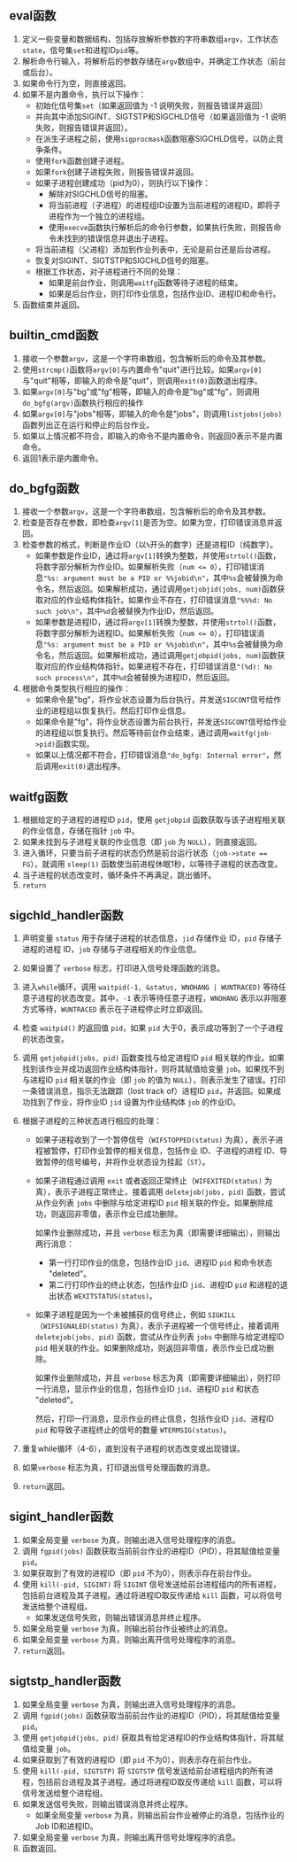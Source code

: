 ## eval函数

1. 定义一些变量和数据结构，包括存放解析参数的字符串数组`argv`，工作状态`state`，信号集`set`和进程ID`pid`等。
2. 解析命令行输入，将解析后的参数存储在`argv`数组中，并确定工作状态（前台或后台）。
3. 如果命令行为空，则直接返回。
4. 如果不是内置命令，执行以下操作：
   - 初始化信号集`set`（如果返回值为 -1 说明失败，则报告错误并返回）
   - 并向其中添加SIGINT、SIGTSTP和SIGCHLD信号（如果返回值为 -1 说明失败，则报告错误并返回）。
   - 在派生子进程之前，使用`sigprocmask`函数阻塞SIGCHLD信号，以防止竞争条件。
   - 使用`fork`函数创建子进程。
   - 如果`fork`创建子进程失败，则报告错误并返回。
   - 如果子进程创建成功（pid为0），则执行以下操作：
     - 解除对SIGCHLD信号的阻塞。
     - 将当前进程（子进程）的进程组ID设置为当前进程的进程ID，即将子进程作为一个独立的进程组。
     - 使用`execve`函数执行解析后的命令行参数，如果执行失败，则报告命令未找到的错误信息并退出子进程。
   - 将当前进程（父进程）添加到作业列表中，无论是前台还是后台进程。
   - 恢复对SIGINT、SIGTSTP和SIGCHLD信号的阻塞。
   - 根据工作状态，对子进程进行不同的处理：
     - 如果是前台作业，则调用`waitfg`函数等待子进程的结束。
     - 如果是后台作业，则打印作业信息，包括作业ID、进程ID和命令行。
5. 函数结束并返回。

## builtin_cmd函数

1. 接收一个参数`argv`，这是一个字符串数组，包含解析后的命令及其参数。
2. 使用`strcmp()`函数将`argv[0]`与内置命令"quit"进行比较。如果`argv[0]`与"quit"相等，即输入的命令是"quit"，则调用`exit(0)`函数退出程序。
3. 如果`argv[0]`与"bg"或"fg"相等，即输入的命令是"bg"或"fg"，则调用`do_bgfg(argv)`函数执行相应的操作
4. 如果`argv[0]`与"jobs"相等，即输入的命令是"jobs"，则调用`listjobs(jobs)`函数列出正在运行和停止的后台作业。
5. 如果以上情况都不符合，即输入的命令不是内置命令，则返回0表示不是内置命令。
6. 返回1表示是内置命令。

## do_bgfg函数

1. 接收一个参数`argv`，这是一个字符串数组，包含解析后的命令及其参数。
2. 检查是否存在参数，即检查`argv[1]`是否为空。如果为空，打印错误消息并返回。
3. 检查参数的格式，判断是作业ID（以`%`开头的数字）还是进程ID（纯数字）。
   - 如果参数是作业ID，通过将`argv[1]`转换为整数，并使用`strtol()`函数，将数字部分解析为作业ID。如果解析失败（`num <= 0`），打印错误消息`"%s: argument must be a PID or %%jobid\n"`，其中`%s`会被替换为命令名，然后返回。如果解析成功，通过调用`getjobjid(jobs, num)`函数获取对应的作业结构体指针。如果作业不存在，打印错误消息`"%%%d: No such job\n"`，其中`%d`会被替换为作业ID，然后返回。
   - 如果参数是进程ID，通过将`argv[1]`转换为整数，并使用`strtol()`函数，将数字部分解析为进程ID。如果解析失败（`num <= 0`），打印错误消息`"%s: argument must be a PID or %%jobid\n"`，其中`%s`会被替换为命令名，然后返回。如果解析成功，通过调用`getjobpid(jobs, num)`函数获取对应的作业结构体指针。如果进程不存在，打印错误消息`"(%d): No such process\n"`，其中`%d`会被替换为进程ID，然后返回。
4. 根据命令类型执行相应的操作：
   - 如果命令是"bg"，将作业状态设置为后台执行，并发送`SIGCONT`信号给作业的进程组以恢复执行。然后打印作业信息。
   - 如果命令是"fg"，将作业状态设置为前台执行，并发送`SIGCONT`信号给作业的进程组以恢复执行。然后等待前台作业结束，通过调用`waitfg(job->pid)`函数实现。
   - 如果以上情况都不符合，打印错误消息`"do_bgfg: Internal error"`，然后调用`exit(0)`退出程序。

## waitfg函数

1. 根据给定的子进程的进程ID `pid`，使用 `getjobpid` 函数获取与该子进程相关联的作业信息，存储在指针 `job` 中。
2. 如果未找到与子进程关联的作业信息（即 `job` 为 `NULL`），则直接返回。
3. 进入循环，只要当前子进程的状态仍然是前台运行状态（`job->state == FG`），就调用 `sleep(1)` 函数使当前进程休眠1秒，以等待子进程的状态改变。
4. 当子进程的状态改变时，循环条件不再满足，跳出循环。
5. `return`

## sigchld_handler函数

1. 声明变量 `status` 用于存储子进程的状态信息，`jid` 存储作业 ID，`pid` 存储子进程的进程 ID，`job` 存储与子进程相关的作业信息。

2. 如果设置了 `verbose` 标志，打印进入信号处理函数的消息。

3. 进入`while`循环，调用 `waitpid(-1, &status, WNOHANG | WUNTRACED)` 等待任意子进程的状态改变。其中，`-1` 表示等待任意子进程，`WNOHANG` 表示以非阻塞方式等待，`WUNTRACED` 表示在子进程停止时立即返回。

4. 检查 `waitpid()` 的返回值 `pid`，如果 `pid` 大于0，表示成功等到了一个子进程的状态改变。

5. 调用 `getjobpid(jobs, pid)` 函数查找与给定进程ID `pid` 相关联的作业。如果找到该作业并成功返回作业结构体指针，则将其赋值给变量 `job`。如果找不到与进程ID `pid` 相关联的作业（即 `job` 的值为 `NULL`），则表示发生了错误。打印一条错误消息，指示无法跟踪（lost track of）进程ID `pid`，并返回。如果成功找到了作业，将作业ID `jid` 设置为作业结构体 `job` 的作业ID。

6. 根据子进程的三种状态进行相应的处理：

   - 如果子进程收到了一个暂停信号（`WIFSTOPPED(status)` 为真），表示子进程被暂停，打印作业暂停的相关信息，包括作业 ID、子进程的进程 ID、导致暂停的信号编号，并将作业状态设为挂起（`ST`）。

   - 如果子进程通过调用 `exit` 或者返回正常终止（`WIFEXITED(status)` 为真），表示子进程正常终止，接着调用 `deletejob(jobs, pid)` 函数，尝试从作业列表 `jobs` 中删除与给定进程ID `pid` 相关联的作业。如果删除成功，则返回非零值，表示作业已成功删除。

     如果作业删除成功，并且 `verbose` 标志为真（即需要详细输出），则输出两行消息：

     - 第一行打印作业的信息，包括作业ID `jid`、进程ID `pid` 和命令状态 "deleted"。
     - 第二行打印作业的终止状态，包括作业ID `jid`、进程ID `pid` 和进程的退出状态 `WEXITSTATUS(status)`。

   - 如果子进程是因为一个未被捕获的信号终止，例如 `SIGKILL`（`WIFSIGNALED(status)` 为真），表示子进程被一个信号终止，接着调用 `deletejob(jobs, pid)` 函数，尝试从作业列表 `jobs` 中删除与给定进程ID `pid` 相关联的作业。如果删除成功，则返回非零值，表示作业已成功删除。

     如果作业删除成功，并且 `verbose` 标志为真（即需要详细输出），则打印一行消息，显示作业的信息，包括作业ID `jid`、进程ID `pid` 和状态 "deleted"。

     然后，打印一行消息，显示作业的终止信息，包括作业ID `jid`、进程ID `pid` 和导致子进程终止的信号的数量 `WTERMSIG(status)`。

7. 重复while循环（4-6），直到没有子进程的状态改变或出现错误。

8. 如果`verbose` 标志为真，打印退出信号处理函数的消息。

9. `return`返回。

## sigint_handler函数

1. 如果全局变量 `verbose` 为真，则输出进入信号处理程序的消息。
2. 调用 `fgpid(jobs)` 函数获取当前前台作业的进程ID（PID），将其赋值给变量 `pid`。
3. 如果获取到了有效的进程ID（即 `pid` 不为0），则表示存在前台作业。
4. 使用 `kill(-pid, SIGINT)` 将 `SIGINT` 信号发送给前台进程组内的所有进程，包括前台进程及其子进程。通过将进程ID取反传递给 `kill` 函数，可以将信号发送给整个进程组。
   - 如果发送信号失败，则输出错误消息并终止程序。
5. 如果全局变量 `verbose` 为真，则输出前台作业被终止的消息。
6. 如果全局变量 `verbose` 为真，则输出离开信号处理程序的消息。
7. `return`返回。

## sigtstp_handler函数

1. 如果全局变量 `verbose` 为真，则输出进入信号处理程序的消息。
2. 调用 `fgpid(jobs)` 函数获取当前前台作业的进程ID（PID），将其赋值给变量 `pid`。
3. 使用 `getjobpid(jobs, pid)` 获取具有给定进程ID的作业结构体指针，将其赋值给变量 `job`。
4. 如果获取到了有效的进程ID（即 `pid` 不为0），则表示存在前台作业。
5. 使用 `kill(-pid, SIGTSTP)` 将 `SIGTSTP` 信号发送给前台进程组内的所有进程，包括前台进程及其子进程。通过将进程ID取反传递给 `kill` 函数，可以将信号发送给整个进程组。
6. 如果发送信号失败，则输出错误消息并终止程序。
   - 如果全局变量 `verbose` 为真，则输出前台作业被停止的消息，包括作业的Job ID和进程ID。
7. 如果全局变量 `verbose` 为真，则输出离开信号处理程序的消息。
8. 函数返回。